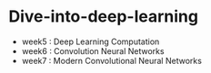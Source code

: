 # Dive-into-deep-learning

- week5 : Deep Learning Computation
- week6 : Convolution Neural Networks
- week7 : Modern Convolutional Neural Networks
